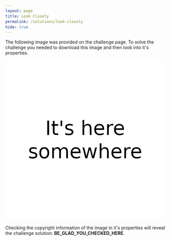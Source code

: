 ```yaml
---
layout: page
title: Look Closely
permalink: /solutions/look-closely
hide: true
---
```


The following image was provided on the challenge page. To solve the challenge
you needed to download this image and then look into it's properties.

![image][img]

[img]: /assets/img/look-closely.png "Challenge image"

Checking the copyright information of the image in it's properties will reveal
the challenge solution: **BE_GLAD_YOU_CHECKED_HERE**.
